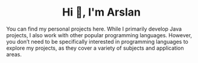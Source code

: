 <h1 align="center">Hi 👋, I'm Arslan</h1>

You can find my personal projects here. While I primarily develop Java projects, I also work with other popular programming languages. However, you don’t need to be specifically interested in programming languages to explore my projects, as they cover a variety of subjects and application areas.
<h4 align="center">
